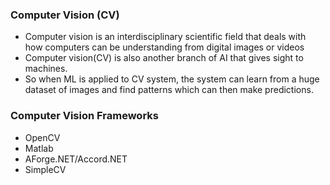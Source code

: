 ### Computer Vision (CV)

* Computer vision is an interdisciplinary scientific field that deals with how computers can be understanding from digital images or videos
* Computer vision(CV) is also another branch of AI that gives sight to machines. 
* So when ML is applied to CV system, the system can learn from a huge dataset of images and find patterns which can then make predictions.

### Computer Vision Frameworks

* OpenCV
* Matlab
* AForge.NET/Accord.NET
* SimpleCV
